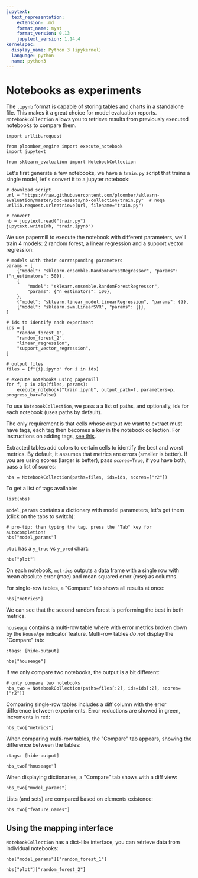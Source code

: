```yaml
---
jupytext:
  text_representation:
    extension: .md
    format_name: myst
    format_version: 0.13
    jupytext_version: 1.14.4
kernelspec:
  display_name: Python 3 (ipykernel)
  language: python
  name: python3
---
```


# Notebooks as experiments

The `.ipynb` format is capable of storing tables and charts in a standalone file. This makes it a great choice for model evaluation reports. `NotebookCollection` allows you to retrieve results from previously executed notebooks to compare them.

```{code-cell} ipython3
import urllib.request

from ploomber_engine import execute_notebook
import jupytext

from sklearn_evaluation import NotebookCollection
```

Let's first generate a few notebooks, we have a `train.py` script that trains a single model, let's convert it to a jupyter notebook:

```{code-cell} ipython3
# download script
url = "https://raw.githubusercontent.com/ploomber/sklearn-evaluation/master/doc-assets/nb-collection/train.py"  # noqa
urllib.request.urlretrieve(url, filename="train.py")

# convert
nb = jupytext.read("train.py")
jupytext.write(nb, "train.ipynb")
```

We use papermill to execute the notebook with different parameters, we'll train 4 models: 2 random forest, a linear regression and a support vector regression:

```{code-cell} ipython3
# models with their corresponding parameters
params = [
    {"model": "sklearn.ensemble.RandomForestRegressor", "params": {"n_estimators": 50}},
    {
        "model": "sklearn.ensemble.RandomForestRegressor",
        "params": {"n_estimators": 100},
    },
    {"model": "sklearn.linear_model.LinearRegression", "params": {}},
    {"model": "sklearn.svm.LinearSVR", "params": {}},
]

# ids to identify each experiment
ids = [
    "random_forest_1",
    "random_forest_2",
    "linear_regression",
    "support_vector_regression",
]

# output files
files = [f"{i}.ipynb" for i in ids]

# execute notebooks using papermill
for f, p in zip(files, params):
    execute_notebook("train.ipynb", output_path=f, parameters=p, progress_bar=False)
```

To use `NotebookCollection`, we pass a a list of paths, and optionally, ids for each notebook (uses paths by default).

The only requirement is that cells whose output we want to extract must have tags, each tag then becomes a key in the notebook collection. For instructions on adding tags, [see this](https://papermill.readthedocs.io/en/latest/usage-parameterize.html).

Extracted tables add colors to certain cells to identify the best and worst metrics. By default, it assumes that metrics are errors (smaller is better). If you are using scores (larger is better), pass `scores=True`, if you have both, pass a list of scores:

```{code-cell} ipython3
nbs = NotebookCollection(paths=files, ids=ids, scores=["r2"])
```

To get a list of tags available:

```{code-cell} ipython3
list(nbs)
```

`model_params` contains a dictionary with model parameters, let's get them (click on the tabs to switch):

```{code-cell} ipython3
# pro-tip: then typing the tag, press the "Tab" key for autocompletion!
nbs["model_params"]
```

`plot` has a `y_true` vs `y_pred` chart:

```{code-cell} ipython3
nbs["plot"]
```

On each notebook, `metrics` outputs a data frame with a single row with mean absolute error (mae) and mean squared error (mse) as columns.

For single-row tables, a "Compare" tab shows all results at once:

```{code-cell} ipython3
nbs["metrics"]
```

We can see that the second random forest is performing the best in both metrics.

`houseage` contains a multi-row table where with error metrics broken down by the `HouseAge` indicator feature. Multi-row tables *do not* display the "Compare" tab:

```{code-cell} ipython3
:tags: [hide-output]

nbs["houseage"]
```

If we only compare two notebooks, the output is a bit different:

```{code-cell} ipython3
# only compare two notebooks
nbs_two = NotebookCollection(paths=files[:2], ids=ids[:2], scores=["r2"])
```

Comparing single-row tables includes a diff column with the error difference between experiments. Error reductions are showed in green, increments in red:

```{code-cell} ipython3
nbs_two["metrics"]
```

When comparing multi-row tables, the "Compare" tab appears, showing the difference between the tables:

```{code-cell} ipython3
:tags: [hide-output]

nbs_two["houseage"]
```

When displaying dictionaries, a "Compare" tab shows with a diff view:

```{code-cell} ipython3
nbs_two["model_params"]
```

Lists (and sets) are compared based on elements existence:

```{code-cell} ipython3
nbs_two["feature_names"]
```

## Using the mapping interface

`NotebookCollection` has a dict-like interface, you can retrieve data from individual notebooks:

```{code-cell} ipython3
nbs["model_params"]["random_forest_1"]
```

```{code-cell} ipython3
nbs["plot"]["random_forest_2"]
```
